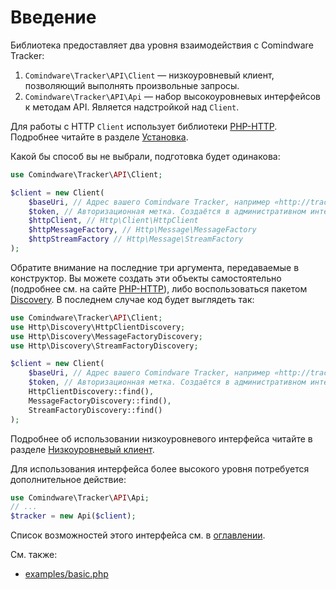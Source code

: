 # Введение

Библиотека предоставляет два уровня взаимодействия с Comindware Tracker:

1. `Comindware\Tracker\API\Client` — низкоуровневый клиент, позволяющий выполнять произвольные
   запросы.
2. `Comindware\Tracker\API\Api` — набор высокоуровневых интерфейсов к методам API. Является
   надстройкой над `Client`.

Для работы с HTTP `Client` использует библиотеки [PHP-HTTP](http://php-http.org/). Подробнее читайте
в разделе [Установка](install.ru.md).

Какой бы способ вы не выбрали, подготовка будет одинакова:
 
```php
use Comindware\Tracker\API\Client;

$client = new Client(
    $baseUri, // Адрес вашего Comindware Tracker, например «http://tracker.example.com».
    $token, // Авторизационная метка. Создаётся в административном интерфейсе Comindware Tracker.
    $httpClient, // Http\Client\HttpClient
    $httpMessageFactory, // Http\Message\MessageFactory
    $httpStreamFactory // Http\Message\StreamFactory
);
```

Обратите внимание на последние три аргумента, передаваемые в конструктор. Вы можете создать эти
объекты самостоятельно (подробнее см. на сайте [PHP-HTTP](http://php-http.org/)), либо
воспользоваться пакетом [Discovery](http://php-http.org/en/latest/discovery.html). В последнем
случае код будет выглядеть так:

```php
use Comindware\Tracker\API\Client;
use Http\Discovery\HttpClientDiscovery;
use Http\Discovery\MessageFactoryDiscovery;
use Http\Discovery\StreamFactoryDiscovery;

$client = new Client(
    $baseUri, // Адрес вашего Comindware Tracker, например «http://tracker.example.com».
    $token, // Авторизационная метка. Создаётся в административном интерфейсе Comindware Tracker.
    HttpClientDiscovery::find(),
    MessageFactoryDiscovery::find(),
    StreamFactoryDiscovery::find()
);
```

Подробнее об использовании низкоуровневого интерфейса читайте в разделе
[Низкоуровневый клиент](client.ru.md).

Для использования интерфейса более высокого уровня потребуется дополнительное действие:

```php
use Comindware\Tracker\API\Api;
// ...
$tracker = new Api($client);
```

Список возможностей этого интерфейса см. в [оглавлении](index.ru.md).

См. также:

- [examples/basic.php](examples/basic.php)
